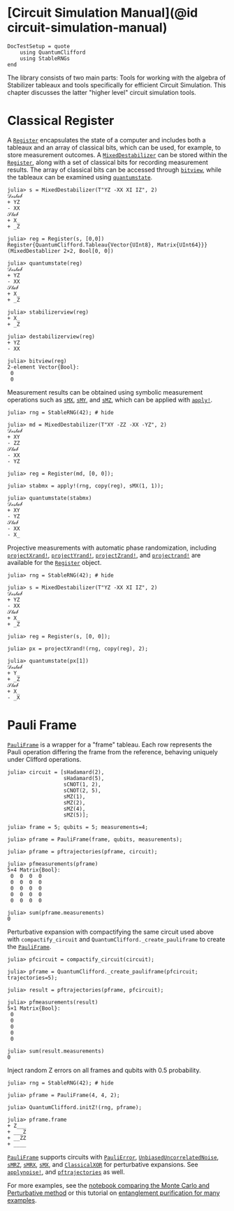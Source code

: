 # [Circuit Simulation Manual](@id circuit-simulation-manual)

```@meta
DocTestSetup = quote
    using QuantumClifford
    using StableRNGs
end
```

The library consists of two main parts: Tools for working with the algebra of Stabilizer tableaux and tools specifically for efficient Circuit Simulation. This chapter discusses the latter "higher level" circuit simulation tools.

# Classical Register

A [`Register`](@ref) encapsulates the state of a computer and includes both a tableaux and an array of classical bits, which can be used, for example, to store measurement outcomes. A [`MixedDestabilizer`](@ref) can be stored within the [`Register`](@ref), along with a set of classical bits for recording measurement results. The array of classical bits can be accessed through [`bitview`](@ref), while the tableaux can be examined using [`quantumstate`](@ref).

```jldoctest register
julia> s = MixedDestabilizer(T"YZ -XX XI IZ", 2)
𝒟ℯ𝓈𝓉𝒶𝒷
+ YZ
- XX
𝒮𝓉𝒶𝒷
+ X_
+ _Z

julia> reg = Register(s, [0,0])
Register{QuantumClifford.Tableau{Vector{UInt8}, Matrix{UInt64}}}(MixedDestablizer 2×2, Bool[0, 0])

julia> quantumstate(reg)
𝒟ℯ𝓈𝓉𝒶𝒷
+ YZ
- XX
𝒮𝓉𝒶𝒷
+ X_
+ _Z

julia> stabilizerview(reg)
+ X_
+ _Z

julia> destabilizerview(reg)
+ YZ
- XX

julia> bitview(reg)
2-element Vector{Bool}:
 0
 0
```

Measurement results can be obtained using symbolic measurement operations such as [`sMX`](@ref), [`sMY`](@ref), and [`sMZ`](@ref), which can be applied with [`apply!`](@ref). 

```jldoctest
julia> rng = StableRNG(42); # hide

julia> md = MixedDestabilizer(T"XY -ZZ -XX -YZ", 2)
𝒟ℯ𝓈𝓉𝒶𝒷
+ XY
- ZZ
𝒮𝓉𝒶𝒷
- XX
- YZ

julia> reg = Register(md, [0, 0]);

julia> stabmx = apply!(rng, copy(reg), sMX(1, 1));

julia> quantumstate(stabmx)
𝒟ℯ𝓈𝓉𝒶𝒷
+ XY
- YZ
𝒮𝓉𝒶𝒷
- XX
- X_
```

Projective measurements with automatic phase randomization, including [`projectXrand!`](@ref), [`projectYrand!`](@ref), [`projectZrand!`](@ref), and [`projectrand!`](@ref) are available for the [`Register`](@ref) object.

```jldoctest
julia> rng = StableRNG(42); # hide

julia> s = MixedDestabilizer(T"YZ -XX XI IZ", 2)
𝒟ℯ𝓈𝓉𝒶𝒷
+ YZ
- XX
𝒮𝓉𝒶𝒷
+ X_
+ _Z

julia> reg = Register(s, [0, 0]);

julia> px = projectXrand!(rng, copy(reg), 2);

julia> quantumstate(px[1])
𝒟ℯ𝓈𝓉𝒶𝒷
+ Y_
+ _Z
𝒮𝓉𝒶𝒷
+ X_
- _X
```

# Pauli Frame

[`PauliFrame`](@ref) is a wrapper for a "frame" tableau. Each row represents the Pauli operation differing
the frame from the reference, behaving uniquely under Clifford operations.

```jldoctest frame
julia> circuit = [sHadamard(2), 
                  sHadamard(5), 
                  sCNOT(1, 2), 
                  sCNOT(2, 5), 
                  sMZ(1), 
                  sMZ(2), 
                  sMZ(4), 
                  sMZ(5)];

julia> frame = 5; qubits = 5; measurements=4;

julia> pframe = PauliFrame(frame, qubits, measurements);

julia> pframe = pftrajectories(pframe, circuit);

julia> pfmeasurements(pframe)
5×4 Matrix{Bool}:
 0  0  0  0
 0  0  0  0
 0  0  0  0
 0  0  0  0
 0  0  0  0

julia> sum(pframe.measurements)
0
```

Perturbative expansion with compactifying the same circuit used above with `compactify_circuit` and
`QuantumClifford._create_pauliframe` to create the [`PauliFrame`](@ref).

```jldoctest frame
julia> pfcircuit = compactify_circuit(circuit);

julia> pframe = QuantumClifford._create_pauliframe(pfcircuit; trajectories=5);

julia> result = pftrajectories(pframe, pfcircuit);

julia> pfmeasurements(result)
5×1 Matrix{Bool}:
 0
 0
 0
 0
 0

julia> sum(result.measurements)
0
```

Inject random Z errors on all frames and qubits with 0.5 probability.

```jldoctest 
julia> rng = StableRNG(42); # hide

julia> pframe = PauliFrame(4, 4, 2);

julia> QuantumClifford.initZ!(rng, pframe);

julia> pframe.frame
+ Z___
+ ___Z
+ __ZZ
+ ____
```

[`PauliFrame`](@ref) supports circuits with [`PauliError`](@ref), [`UnbiasedUncorrelatedNoise`](@ref), [`sMRZ`](@ref), [`sMRX`](@ref), [`sMX`](@ref), and [`ClassicalXOR`](@ref) for perturbative expansions. See [`applynoise!`](@ref), and [`pftrajectories`](@ref) as well.

For more examples, see the [notebook comparing the Monte Carlo and Perturbative method](https://nbviewer.jupyter.org/github/QuantumSavory/QuantumClifford.jl/blob/master/docs/src/notebooks/Perturbative_Expansions_vs_Monte_Carlo_Simulations.ipynb) or this tutorial on [entanglement purification for many examples](https://github.com/QuantumSavory/QuantumClifford.jl/blob/master/docs/src/notebooks/Noisy_Circuits_Tutorial_with_Purification_Circuits.ipynb).
